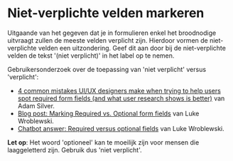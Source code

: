 <!-- @license CC0-1.0 -->

# Niet-verplichte velden markeren

Uitgaande van het gegeven dat je in formulieren enkel het broodnodige uitvraagt zullen de meeste velden verplicht zijn. Hierdoor vormen de niet-verplichte velden een uitzondering. Geef dit aan door bij de niet-verplichte velden de tekst '(niet verplicht)' in het label op te nemen.

Gebruikersonderzoek over de toepassing van 'niet verplicht' versus 'verplicht':

- [<span lang="en">4 common mistakes UI/UX designers make when trying to help users spot required form fields (and what user research shows is better)</span>](https://adamsilver.io/blog/how-to-highlight-required-and-optional-form-fields/) van Adam Silver.
- [<span lang="en">Blog post: Marking Required vs. Optional form fields</span>](https://www.lukew.com/ff/entry.asp?725) van Luke Wroblewski.
- [<span lang="en">Chatbot answer: Required versus optional fields</span>](https://ask.lukew.com/chat?id=f6862342-64d1-4de9-a28a-16f4fe614452) van Luke Wroblewski.

**Let op**: Het woord 'optioneel' kan te moeilijk zijn voor mensen die laaggeletterd zijn. Gebruik dus 'niet verplicht'.
